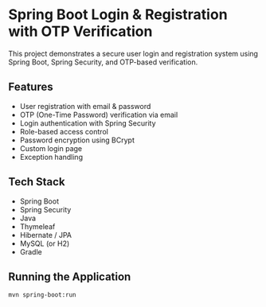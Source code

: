 # Spring Boot Login & Registration with OTP Verification

This project demonstrates a secure user login and registration system using Spring Boot, Spring Security, and OTP-based verification.

## Features
- User registration with email & password
- OTP (One-Time Password) verification via email
- Login authentication with Spring Security
- Role-based access control
- Password encryption using BCrypt
- Custom login page
- Exception handling

## Tech Stack
- Spring Boot
- Spring Security
- Java
- Thymeleaf
- Hibernate / JPA
- MySQL (or H2)
- Gradle

## Running the Application
```bash
mvn spring-boot:run

